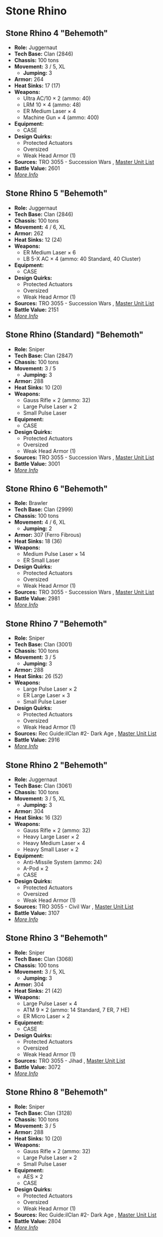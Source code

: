 # Stone Rhino 

## Stone Rhino 4 "Behemoth" 

- **Role:** Juggernaut 
- **Tech Base:** Clan (2846) 
- **Chassis:** 100 tons 
- **Movement:** 3 / 5, XL 
  - **Jumping:** 3 
- **Armor:** 264 
- **Heat Sinks:** 17 (17) 
- **Weapons:** 
  - Ultra AC/10 × 2 (ammo: 40) 
  - LRM 10 × 4 (ammo: 48) 
  - ER Medium Laser × 4 
  - Machine Gun × 4 (ammo: 400) 
- **Equipment:** 
  - CASE 
- **Design Quirks:** 
  - Protected Actuators 
  - Oversized 
  - Weak Head Armor (1) 
- **Sources:** TRO 3055 - Succession Wars , [Master Unit List](http://masterunitlist.info/Unit/Details/3814/behemoth-stone-rhino-4) 
- **Battle Value:** 2601 
- [*More Info*](stone_rhino/stone_rhino_4.md) 

## Stone Rhino 5 "Behemoth" 

- **Role:** Juggernaut 
- **Tech Base:** Clan (2846) 
- **Chassis:** 100 tons 
- **Movement:** 4 / 6, XL 
- **Armor:** 262 
- **Heat Sinks:** 12 (24) 
- **Weapons:** 
  - ER Medium Laser × 6 
  - LB 5-X AC × 4 (ammo: 40 Standard, 40 Cluster) 
- **Equipment:** 
  - CASE 
- **Design Quirks:** 
  - Protected Actuators 
  - Oversized 
  - Weak Head Armor (1) 
- **Sources:** TRO 3055 - Succession Wars , [Master Unit List](http://masterunitlist.info/Unit/Details/3815/behemoth-stone-rhino-5) 
- **Battle Value:** 2151 
- [*More Info*](stone_rhino/stone_rhino_5.md) 

## Stone Rhino (Standard) "Behemoth" 

- **Role:** Sniper 
- **Tech Base:** Clan (2847) 
- **Chassis:** 100 tons 
- **Movement:** 3 / 5 
  - **Jumping:** 3 
- **Armor:** 288 
- **Heat Sinks:** 10 (20) 
- **Weapons:** 
  - Gauss Rifle × 2 (ammo: 32) 
  - Large Pulse Laser × 2 
  - Small Pulse Laser 
- **Equipment:** 
  - CASE 
- **Design Quirks:** 
  - Protected Actuators 
  - Oversized 
  - Weak Head Armor (1) 
- **Sources:** TRO 3055 - Succession Wars , [Master Unit List](http://masterunitlist.info/Unit/Details/318/behemoth-stone-rhino-standard) 
- **Battle Value:** 3001 
- [*More Info*](stone_rhino/stone_rhino_standard.md) 

## Stone Rhino 6 "Behemoth" 

- **Role:** Brawler 
- **Tech Base:** Clan (2999) 
- **Chassis:** 100 tons 
- **Movement:** 4 / 6, XL 
  - **Jumping:** 2 
- **Armor:** 307 (Ferro Fibrous) 
- **Heat Sinks:** 18 (36) 
- **Weapons:** 
  - Medium Pulse Laser × 14 
  - ER Small Laser 
- **Design Quirks:** 
  - Protected Actuators 
  - Oversized 
  - Weak Head Armor (1) 
- **Sources:** TRO 3055 - Succession Wars , [Master Unit List](http://masterunitlist.info/Unit/Details/3816/behemoth-stone-rhino-6) 
- **Battle Value:** 2981 
- [*More Info*](stone_rhino/stone_rhino_6.md) 

## Stone Rhino 7 "Behemoth" 

- **Role:** Sniper 
- **Tech Base:** Clan (3001) 
- **Chassis:** 100 tons 
- **Movement:** 3 / 5 
  - **Jumping:** 3 
- **Armor:** 288 
- **Heat Sinks:** 26 (52) 
- **Weapons:** 
  - Large Pulse Laser × 2 
  - ER Large Laser × 3 
  - Small Pulse Laser 
- **Design Quirks:** 
  - Protected Actuators 
  - Oversized 
  - Weak Head Armor (1) 
- **Sources:** Rec Guide:ilClan #2- Dark Age , [Master Unit List](http://masterunitlist.info/Unit/Details/7448/behemoth-stone-rhino-7) 
- **Battle Value:** 2916 
- [*More Info*](stone_rhino/stone_rhino_7.md) 

## Stone Rhino 2 "Behemoth" 

- **Role:** Juggernaut 
- **Tech Base:** Clan (3061) 
- **Chassis:** 100 tons 
- **Movement:** 3 / 5, XL 
  - **Jumping:** 3 
- **Armor:** 304 
- **Heat Sinks:** 16 (32) 
- **Weapons:** 
  - Gauss Rifle × 2 (ammo: 32) 
  - Heavy Large Laser × 2 
  - Heavy Medium Laser × 4 
  - Heavy Small Laser × 2 
- **Equipment:** 
  - Anti-Missile System (ammo: 24) 
  - A-Pod × 2 
  - CASE 
- **Design Quirks:** 
  - Protected Actuators 
  - Oversized 
  - Weak Head Armor (1) 
- **Sources:** TRO 3055 - Civil War , [Master Unit List](http://masterunitlist.info/Unit/Details/319/behemoth-stone-rhino-2) 
- **Battle Value:** 3107 
- [*More Info*](stone_rhino/stone_rhino_2.md) 

## Stone Rhino 3 "Behemoth" 

- **Role:** Sniper 
- **Tech Base:** Clan (3068) 
- **Chassis:** 100 tons 
- **Movement:** 3 / 5, XL 
  - **Jumping:** 3 
- **Armor:** 304 
- **Heat Sinks:** 21 (42) 
- **Weapons:** 
  - Large Pulse Laser × 4 
  - ATM 9 × 2 (ammo: 14 Standard, 7 ER, 7 HE) 
  - ER Micro Laser × 2 
- **Equipment:** 
  - CASE 
- **Design Quirks:** 
  - Protected Actuators 
  - Oversized 
  - Weak Head Armor (1) 
- **Sources:** TRO 3055 - Jihad , [Master Unit List](http://masterunitlist.info/Unit/Details/320/behemoth-stone-rhino-3) 
- **Battle Value:** 3072 
- [*More Info*](stone_rhino/stone_rhino_3.md) 

## Stone Rhino 8 "Behemoth" 

- **Role:** Sniper 
- **Tech Base:** Clan (3128) 
- **Chassis:** 100 tons 
- **Movement:** 3 / 5 
- **Armor:** 288 
- **Heat Sinks:** 10 (20) 
- **Weapons:** 
  - Gauss Rifle × 2 (ammo: 32) 
  - Large Pulse Laser × 2 
  - Small Pulse Laser 
- **Equipment:** 
  - AES × 2 
  - CASE 
- **Design Quirks:** 
  - Protected Actuators 
  - Oversized 
  - Weak Head Armor (1) 
- **Sources:** Rec Guide:ilClan #2- Dark Age , [Master Unit List](http://masterunitlist.info/Unit/Details/7449/behemoth-stone-rhino-8) 
- **Battle Value:** 2804 
- [*More Info*](stone_rhino/stone_rhino_8.md) 

